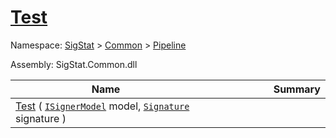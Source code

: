# [Test](./IClassifier-100663477.md)

Namespace: [SigStat]() > [Common](./../../README.md) > [Pipeline](./../README.md)

Assembly: SigStat.Common.dll

| Name | Summary  |
| ------| -----------:|
| [Test](./IClassifier-100663477.md) ( [`ISignerModel`](./../ISignerModel.md) model, [`Signature`](./../../Signature.md) signature ) | <img width=225/>
